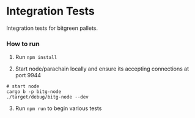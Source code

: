 # Integration Tests

Integration tests for bitgreen pallets.

### How to run

1. Run `npm install`

2. Start node/parachain locally and ensure its accepting connections at port 9944

```
# start node
cargo b -p bitg-node
./target/debug/bitg-node --dev
```

3. Run `npm run` to begin various tests
